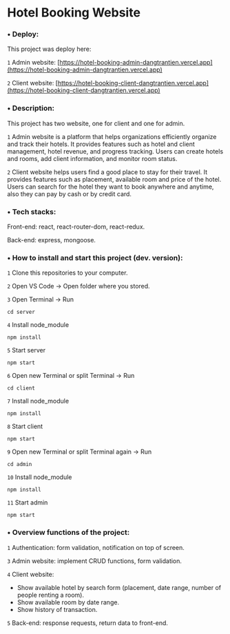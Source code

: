 # Hotel Booking Website

### • Deploy:

This project was deploy here:

`1` Admin website: [https://hotel-booking-admin-dangtrantien.vercel.app](https://hotel-booking-admin-dangtrantien.vercel.app)

`2` Client website: [https://hotel-booking-client-dangtrantien.vercel.app](https://hotel-booking-client-dangtrantien.vercel.app)

### • Description:

This project has two website, one for client and one for admin.

`1` Admin website is a platform that helps organizations efficiently organize and track their hotels. It provides features such as hotel and client management, hotel revenue, and progress tracking. Users can create hotels and rooms, add client information, and monitor room status.

`2` Client website helps users find a good place to stay for their travel. It provides features such as placement, available room and price of the hotel. Users can search for the hotel they want to book anywhere and anytime, also they can pay by cash or by credit card.

### • Tech stacks:

Front-end: react, react-router-dom, react-redux.

Back-end: express, mongoose.

### • How to install and start this project (dev. version):

`1` Clone this repositories to your computer.

`2` Open VS Code -> Open folder where you stored.

`3` Open Terminal -> Run

```
cd server
```

`4` Install node_module

```
npm install
```

`5` Start server

```
npm start
```

`6` Open new Terminal or split Terminal -> Run

```
cd client
```

`7` Install node_module

```
npm install
```

`8` Start client

```
npm start
```

`9` Open new Terminal or split Terminal again -> Run

```
cd admin
```

`10` Install node_module

```
npm install
```

`11` Start admin

```
npm start
```

### • Overview functions of the project:

`1` Authentication: form validation, notification on top of screen.

`3` Admin website: implement CRUD functions, form validation.

`4` Client website:

- Show available hotel by search form (placement, date range, number of people renting a room).
- Show available room by date range.
- Show history of transaction.

`5` Back-end: response requests, return data to front-end.
